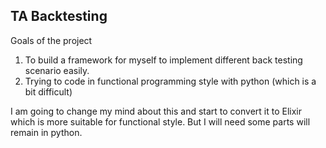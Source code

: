 ## TA Backtesting

Goals of the project
1. To build a framework for myself to implement different back testing scenario easily. 
2. Trying to code in functional programming style with python (which is a bit difficult)

I am going to change my mind about this and start to convert it to Elixir which is more suitable for functional style. But I will need some parts will remain in python.

